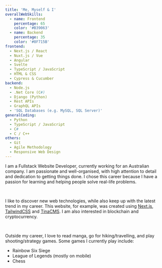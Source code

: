 ```yaml
---
title: 'Me, Myself & I'
overallWebSkills:
  - name: Frontend
    percentage: 65
    color: '#B39063'
  - name: Backend
    percentage: 35
    color: '#8F715B'
frontend:
  - Next.js / React
  - Nuxt.js / Vue
  - Angular
  - Svelte
  - TypeScript / JavaScript
  - HTML & CSS
  - Cypress & Cucumber
backend:
  - Node.js
  - .Net Core (C#)
  - Django (Python)
  - Rest APIs
  - GraphQL APIs
  - 'SQL Databases (e.g. MySQL, SQL Server)'
generalCoding:
  - Python
  - TypeScript / JavaScript
  - C#
  - C / C++
others:
  - Git
  - Agile Methodology
  - Responsive Web Design
---
```


I am a Fullstack Website Developer, currently working for an Australian company. I am passionate and well-organised, with high attention to detail and dedication to getting things done. I chose this career because I have a passion for learning and helping people solve real-life problems.

&nbsp;

I like to discover new web technologies, while also keep up with the latest trend in my career. This website, for example, was created using [Next.js](https://nextjs.org/), [TailwindCSS](https://tailwindcss.com/) and [TinaCMS](https://tina.io/). I am also interested in blockchain and cryptocurrency.

&nbsp;

Outside my career, I love to read manga, go for hiking/travelling, and play shooting/strategy games. Some games I currently play include:

- Rainbow Six Siege
- League of Legends (mostly on mobile)
- Chess
